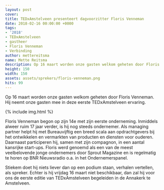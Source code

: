 ```yaml
---
layout: post
cover:
title: TEDxAmstelveen presenteert dagvoorzitter Floris Venneman
date: 2018-02-16 00:00:00 +0000
tags:
- '2018'
- TEDxAmstelveen
- gastheer
- Floris Venneman
- Verbinding
author: mettereitsma
name: Mette Reitsma
description: Op 16 maart worden onze gasten welkom geheten door Floris Venneman. Hij neemt onze gasten mee in deze eerste TEDxAmstelveen ervaring.  
height: 150
width: 150
assets: assets/sprekers/floris-venneman.png
hits: 99
---
```


Op 16 maart worden onze gasten welkom geheten door Floris Venneman. Hij neemt onze gasten mee in deze eerste TEDxAmstelveen ervaring.   

{% include img.html %}

Floris Venneman begon op zijn 14e met zijn eerste onderneming. Inmiddels alweer ruim 17 jaar verder, is hij nog steeds ondernemer. Als managing partner helpt hij met Bureauvijftig een breed scala aan opdrachtgevers bij het ontwikkelen en vermarkten van producten en diensten voor ouderen. Daarnaast participeren hij, samen met zijn compagnon, in een aantal kansrijke start-ups. Floris werd genoemd als een van de meest veelbelovende jonge ondernemers door Sprout Magazine en is regelmatig te horen op BNR Nieuwsradio o.a. in het Ondernemerspanel.

Stiekem doet hij niets liever dan op een podium staan, verhalen vertellen, als spreker. Echter is hij vrijdag 16 maart niet beschikbaar, dan zal hij voor ons de eerste editie van TEDxAmstelveen begeleiden in de Annakerk te Amstelveen.
